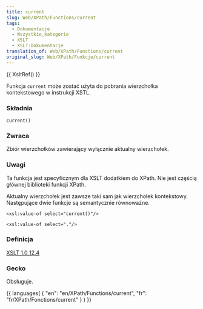 ```yaml
---
title: current
slug: Web/XPath/Functions/current
tags:
  - Dokumentacje
  - Wszystkie_kategorie
  - XSLT
  - XSLT:Dokumentacje
translation_of: Web/XPath/Functions/current
original_slug: Web/XPath/Funkcje/current
---
```

{{ XsltRef() }}

Funkcja `current` może zostać użyta do pobrania wierzchołka kontekstowego w instrukcji XSTL.

### Składnia

    current()

### Zwraca

Zbiór wierzchołków zawierający wyłącznie aktualny wierzchołek.

### Uwagi

Ta funkcja jest specyficznym dla XSLT dodatkiem do XPath. Nie jest częścią głównej biblioteki funkcji XPath.

Aktualny wierzchołek jest zawsze taki sam jak wierzchołek kontekstowy. Następujące dwie funkcje są semantycznie równoważne.

    <xsl:value-of select="current()"/>

    <xsl:value-of select="."/>

### Definicja

[XSLT 1.0 12.4](http://www.w3.org/TR/xslt#function-current)

### Gecko

Obsługuje.

{{ languages( { "en": "en/XPath/Functions/current", "fr": "fr/XPath/Fonctions/current" } ) }}
